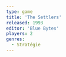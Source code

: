 ```yaml
---
type: game
title: 'The Settlers'
released: 1993
editor: 'Blue Bytes'
players: 2
genres:
  - Stratégie
---
```

